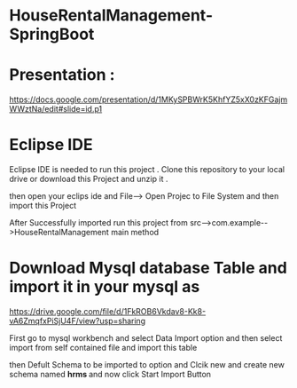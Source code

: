 # HouseRentalManagement-SpringBoot

# Presentation : 
https://docs.google.com/presentation/d/1MKySPBWrK5KhfYZ5xX0zKFGajmWWztNa/edit#slide=id.p1


# Eclipse IDE
Eclipse IDE is needed to run this project . Clone this repository to your local drive or download this Project and unzip it .

then open your eclips ide and  File--> Open Projec to File System and then import this Project

After Successfully imported run this project from src-->com.example-->HouseRentalManagement main method


# Download Mysql database Table and import it in your mysql as
https://drive.google.com/file/d/1FkROB6Vkdav8-Kk8-vA6ZmqfxPiSjU4F/view?usp=sharing

First go to mysql workbench and select Data Import option and then select import from self contained file and import this table

then Defult Schema to be imported to option and Clcik new and create new schema named <b> hrms </b> and now click Start Import Button


